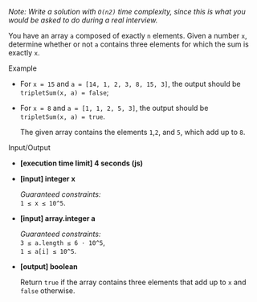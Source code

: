 
_Note: Write a solution with  `O(n2)`  time complexity, since this is what you would be asked to do during a real interview._

You have an array  `a`  composed of exactly  `n`  elements. Given a number  `x`, determine whether or not  `a`  contains three elements for which the sum is exactly  `x`.

Example

-   For  `x = 15`  and  `a = [14, 1, 2, 3, 8, 15, 3]`, the output should be  
    `tripletSum(x, a) = false`;

-   For  `x = 8`  and  `a = [1, 1, 2, 5, 3]`, the output should be  
    `tripletSum(x, a) = true`.

    The given array contains the elements  `1`,`2`, and  `5`, which add up to  `8`.


Input/Output

-   **[execution time limit] 4 seconds (js)**

-   **[input] integer x**

    _Guaranteed constraints:_  
    `1 ≤ x ≤ 10^5`.

-   **[input] array.integer a**

    _Guaranteed constraints:_  
    `3 ≤ a.length ≤ 6 · 10^5`,  
    `1 ≤ a[i] ≤ 10^5`.

-   **[output] boolean**

    Return  `true`  if the array contains three elements that add up to  `x`  and  `false`  otherwise.
